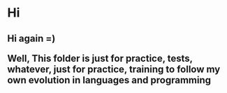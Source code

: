 <h1> Hi </h>

<h2> Hi again =) </h>


<p> Well, This folder is just for practice, tests, whatever, just for practice, training to follow my own evolution in languages and programming </p>
